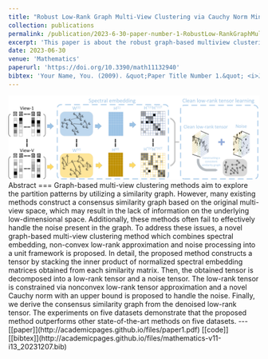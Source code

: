 ```yaml
---
title: "Robust Low-Rank Graph Multi-View Clustering via Cauchy Norm Minimization"
collection: publications
permalink: /publication/2023-6-30-paper-number-1-RobustLow-RankGraphMulti-ViewClusteringviaCauchyNormMinimization
excerpt: 'This paper is about the robust graph-based multiview clustering. A novel multi-view clustering method referred to as RLGMC is proposed. In this method, we combine spectral embedding, low-rank tensor learning and noise constraints into a unified framework. By learning a robust tensor, the underlying structure implied in multiple views is effectively captured.'
date: 2023-06-30
venue: 'Mathematics'
paperurl: 'https://doi.org/10.3390/math11132940'
bibtex: 'Your Name, You. (2009). &quot;Paper Title Number 1.&quot; <i>Journal 1</i>. 1(1).'
---
```

<img src='/images/flow.png'>
Abstract
===
Graph-based multi-view clustering methods aim to explore the partition patterns by utilizing a similarity graph. However, many existing methods construct a consensus similarity graph based on the original multi-view space, which may result in the lack of information on the underlying low-dimensional space. Additionally, these methods often fail to effectively handle the noise present in the graph. To address these issues, a novel graph-based multi-view clustering method which combines spectral embedding, non-convex low-rank approximation and noise processing into a unit framework is proposed. In detail, the proposed method constructs a tensor by stacking the inner product of normalized spectral embedding matrices obtained from each similarity matrix. Then, the obtained tensor is decomposed into a low-rank tensor and a noise tensor. The low-rank tensor is constrained via nonconvex low-rank tensor approximation and a novel Cauchy norm with an upper bound is proposed to handle the noise. Finally, we derive the consensus similarity graph from the denoised low-rank tensor. The experiments on five datasets demonstrate that the proposed method outperforms other state-of-the-art methods on five datasets.
---
[[paper]](http://academicpages.github.io/files/paper1.pdf)
[[code]]
[[bibtex]](http://academicpages.github.io/files/mathematics-v11-i13_20231207.bib)
